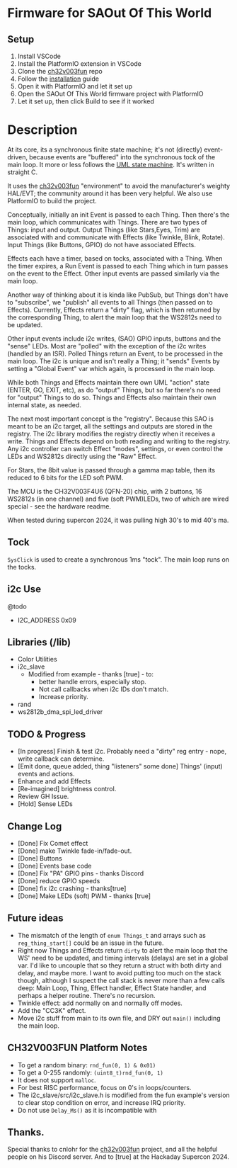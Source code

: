 # Firmware for SAOut Of This World

## Setup
1) Install VSCode
2) Install the PlatformIO extension in VSCode
3) Clone the [ch32v003fun](https://github.com/cnlohr/ch32v003fun) repo
4) Follow the [installation](https://github.com/cnlohr/ch32v003fun/wiki/Installation) guide
5) Open it with PlatformIO and let it set up
6) Open the SAOut Of This World firmware project with PlatformIO
7) Let it set up, then click Build to see if it worked

# Description

At its core, its a synchronous finite state machine; it's not (directly) event-driven, because events are "buffered" into the synchronous tock of the main loop. It more or less follows the [UML state machine](https://en.wikipedia.org/wiki/UML_state_machine). It's written in straight C.

It uses the [ch32v003fun](https://github.com/cnlohr/ch32v003fun) "environment" to avoid the manufacturer's weighty HAL/EVT; the community around it has been very helpful. We also use PlatformIO to build the project.

Conceptually, initially an init Event is passed to each Thing. Then there's the main loop, which communicates with Things. There are two types of Things: input and output. Output Things (like Stars,Eyes, Trim) are associated with and communicate with Effects (like Twinkle, Blink, Rotate). Input Things (like Buttons, GPIO) do not have associated Effects.

Effects each have a timer, based on tocks, associated with a Thing. When the timer expires, a Run Event is passed to each Thing which in turn passes on the event to the Effect. Other input events are passed similarly via the main loop.

Another way of thinking about it is kinda like PubSub, but Things don't have to "subscribe", we "publish" all events to all Things (then passed on to Effects). Currently, Effects return a "dirty" flag, which is then returned by the corresponding Thing, to alert the main loop that the WS2812s need to be updated.

Other input events include i2c writes, (SAO) GPIO inputs, buttons and the "sense" LEDs. Most are "polled" with the exception of the i2c writes (handled by an ISR). Polled Things return an Event, to be processed in the main loop. The i2c is unique and isn't really a Thing; it "sends" Events by setting a "Global Event" var which again, is processed in the main loop. 

While both Things and Effects maintain there own UML "action" state (ENTER, GO, EXIT, etc), as do "output" Things, but so far there's no need for "output" Things to do so. Things and Effects also maintain their own internal state, as needed.

The next most important concept is the "registry". Because this SAO is meant to be an i2c target, all the settings and outputs are stored in the registry. The i2c library modifies the registry directly when it receives a write. Things and Effects depend on both reading and writing to the registry. Any i2c controller can switch Effect "modes", settings, or even control the LEDs and WS2812s directly using the "Raw" Effect.

For Stars, the 8bit value is passed through a gamma map table, then its reduced to 6 bits for the LED soft PWM.

The MCU is the CH32V003F4U6 (QFN-20) chip, with 2 buttons, 16 WS2812s (in one channel) and five (soft PWM)LEDs, two of which are wired special - see the hardware readme.

When tested during supercon 2024, it was pulling high 30's to mid 40's ma.

## Tock

`SysClick` is used to create a synchronous 1ms "tock". The main loop runs on the tocks.

## i2c Use
@todo
* I2C_ADDRESS 0x09

## Libraries (/lib)
* Color Utilities
* i2c_slave
  * Modified from example - thanks [true] - to:
    * better handle errors, especially stop.
    * Not call callbacks when i2c IDs don't match.
    * Increase priority.
* rand
* ws2812b_dma_spi_led_driver

## TODO & Progress

* [In progress] Finish & test i2c. Probably need a "dirty" reg entry - nope, write callback can determine.
* [Emit done, queue added, thing "listeners" some done] Things' (input) events and actions.
* Enhance and add Effects
* [Re-imagined] brightness control.
* Review GH Issue.
* [Hold] Sense LEDs

## Change Log

* [Done] Fix Comet effect
* [Done] make Twinkle fade-in/fade-out.
* [Done] Buttons
* [Done] Events base code
* [Done] Fix "PA" GPIO pins - thanks Discord
* [Done] reduce GPIO speeds
* [Done] fix i2c crashing - thanks[true]
* [Done] Make LEDs (soft) PWM - thanks [true]
  
## Future ideas

* The mismatch of the length of `enum Things_t` and arrays such as `reg_thing_start[]` could be an issue in the future.
* Right now Things and Effects return `dirty` to alert the main loop that the WS' need to be updated, and timing intervals (delays) are set in a global var. I'd like to uncouple that so they return a struct with both dirty and delay, and maybe more. I want to avoid putting too much on the stack though, although I suspect the call stack is never more than a few calls deep: Main Loop, Thing, Effect handler, Effect State handler, and perhaps a helper routine. There's no recursion.
* Twinkle effect: add normally on and normally off modes.
* Add the "CC3K" effect.
* Move i2c stuff from main to its own file, and DRY out `main()` including the main loop.

## CH32V003FUN Platform Notes

* To get a random binary: `rnd_fun(0, 1) & 0x01)`
* To get a 0-255 randomly: `(uint8_t)rnd_fun(0, 1)`
* It does not support `malloc`.
* For best RISC performance, focus on 0's in loops/counters.
* The i2c_slave/src/i2c_slave.h is modified from the fun example's version to clear stop condition on error, and increase IRQ priority.
* Do not use `Delay_Ms()` as it is incompatible with 

## Thanks.
Special thanks to cnlohr for the [ch32v003fun](https://github.com/cnlohr/ch32v003fun) project,
and all the helpful people on his Discord server. And to [true] at the Hackaday Supercon 2024.
